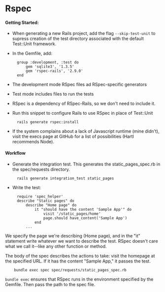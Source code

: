 # Rspec

#### Getting Started:
* When generating a new Rails project, add the flag ``--skip-test-unit`` to supress creation of the test directory associated with the default Test::Unit framework.
* In the Gemfile, add:

		group :development, :test do
			gem 'sqlite3', '1.3.5'
			gem 'rspec-rails', '2.9.0'
		end
		
* The development mode RSpec files ad RSpec-specific generators
* Test mode includes files to run the tests
* RSpec is a dependency of RSpec-Rails, so we don't need to include it.
* Run this snippet to configure Rails to use RSpec in place of Test::Unit
		
		rails generate rspec:install
		
* If the system complains about a lack of Javascript runtime (mine didn't), visit the execs page at GitHub for a list of possibilities (Hartl recommends Node).

#### Workflow

* Generate the integration test. This generates the static_pages_spec.rb in the spec/requests directory.

		rails generate integration_test static_pages
		
* Write the test:

		require 'spec_helper'
		describe "Static pages" do
			describe "Home page" do
				it "should have the content 'Sample App'" do
					visit '/static_pages/home'
					page.should have_content('Sample App')
				end
			...

We specify the page we're describing (Home page), and in the "it" statement write whatever we want to describe the test. RSpec doesn't care what we call it--like any other function or method. 

The body of the spec describes the actions to take: visit the homepage at the specified URL. If it has the content "Sample App," it passes the test.

		bundle exec spec spec/requests/static_pages_spec.rb
		
``bundle exec`` ensures that RSpec runs in the environment specified by the Gemfile. Then pass the path to the spec file. 
		